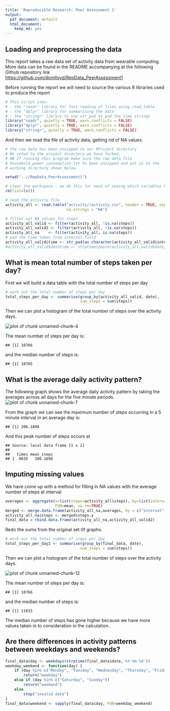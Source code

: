 ```yaml
---
title: 'Reproducible Research: Peer Assessment 1'
output:
  pdf_document: default
  html_document:
    keep_md: yes
---
```





## Loading and preprocessing the data
This report takes a raw data set of activity data from wearable computing. More data 
can be found in the README accompanying at the following Github repository link
<https://github.com/domlloyd/RepData_PeerAssessment1>

Before running the report we will need to source the various R libraries used to produce the report


```r
# This script uses:
# - the "readr" library for fast reading of files using read_table
# - the "dplyr" library for summarising the data
# - the "stringr" library to use str_pad to pad the time strings
library("readr", quietly = TRUE, warn.conflicts = FALSE)
library("dplyr", quietly = TRUE, warn.conflicts = FALSE)
library("stringr", quietly = TRUE, warn.conflicts = FALSE)
```

And then we read the file of activity data, getting rid of NA values. 


```r
# the raw data has been unzipped to our RProject directory
# We setwd to the project directory we have forked. 
# NB If running this program make sure the raw data file
# household_power_consumption.txt hs been unzipped and put in to the
# working directory shown below.

setwd("..//RepData_PeerAssessment1")

# clear the workspace - we do this for ease of seeing which variables have been generated. 
rm(list=ls())

# read the activity file
activity_all <- read.table("activity//activity.csv", header = TRUE, sep = ",", stringsAsFactors = FALSE,
                           na.strings = "NA")

# filter out NA values for steps
activity_all_valid <- filter(activity_all, !is.na(steps))
activity_all_valid2 <- filter(activity_all, !is.na(steps))
activity_all_na    <- filter(activity_all, is.na(steps))
# pad the time taken from interval field
activity_all_valid$time <- str_pad(as.character(activity_all_valid$interval), width = 4, side = "left", pad = "0")
#activity_all_valid$datetime <- strptime(paste(activity_all_valid$date, activity_all_valid$time), '%Y-%m-%d %H%M')
```





## What is mean total number of steps taken per day?

First we will build a data table with the total number of steps per day


```r
# work out the total number of steps per day
total_steps_per_day <- summarise(group_by(activity_all_valid, date),
                                 sum_steps = sum(steps))
```


Then we can plot a histogram of the total number of steps over the activity days.

![plot of chunk unnamed-chunk-4](figure/unnamed-chunk-4-1.png) 


The mean number of steps per day is: 


```
## [1] 10766
```

and the median number of steps is: 

```
## [1] 10765
```


## What is the average daily activity pattern?
The following graph shows the average daily activity pattern by taking the averages across all days for the five minute periods. 
![plot of chunk unnamed-chunk-7](figure/unnamed-chunk-7-1.png) 

From the graph we can see the maximum number of steps occurring in a 5 minute interval in an average day is: 

```
## [1] 206.1698
```
And this peak number of steps occurs at

```
## Source: local data frame [1 x 2]
## 
##   times mean_steps
## 1  0835   206.1698
```



## Imputing missing values

We have come up with a method for filling in NA values with the average number of steps at interval


```r
averages <- aggregate(x=list(steps=activity_all$steps), by=list(interval=activity_all$interval),
                      FUN=mean, na.rm=TRUE)
merged <- merge.data.frame(activity_all_na,averages, by = c("interval"))
activity_all_na$steps <- merged$steps.y
final_data = rbind.data.frame(activity_all_na,activity_all_valid2)
```

Redo the sums from the original set 0f graphs. 


```r
# work out the total number of steps per day
total_steps_per_day2 <- summarise(group_by(final_data, date),
                                 sum_steps = sum(steps))
```


Then we can plot a histogram of the total number of steps over the activity days.

![plot of chunk unnamed-chunk-12](figure/unnamed-chunk-12-1.png) 


The mean number of steps per day is: 


```
## [1] 10766
```

and the median number of steps is: 

```
## [1] 11015
```
The median number of steps has gone higher because we have more values taken in to consideration in the calculation. 



## Are there differences in activity patterns between weekdays and weekends?


```r
final_data$day <- weekdays(strptime(final_data$date,'%Y-%m-%d'))
weekday_weekend <- function(day) {
    if (day %in% c("Monday", "Tuesday", "Wednesday", "Thursday", "Friday"))
        return("weekday")
    else if (day %in% c("Saturday", "Sunday"))
        return("weekend")
    else
        stop("invalid date")
}
final_data$weekend <- sapply(final_data$day, FUN=weekday_weekend)
```
  
  
  
